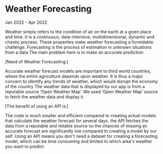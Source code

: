 # Weather Forecasting

Jan 2022 - Apr 2022

Weather simply refers to the condition of air on the earth at a given place and time.
It is a continuous, data-intensive, multidimensional, dynamic and chaotic process.
These properties make weather forecasting a formidable challenge.
Forecasting is the process of estimation in unknown situations from a data
The main problem here is to make an accurate prediction



[Need of Weather Forecasting:]

Accurate weather forecast models are important to third world countries, where the entire agriculture depends upon weather.
It is thus a major concern to identify any trends of weather, which would disrupt the economy of the country
The weather data that is displayed by our app is from a reputable source ‘Open Weather Map’.
We used ‘Open Weather Map’ source to fetch the weather data and display it.

[The benefit of using an API is:]

The code is much smaller and efficient compared to creating actual models that calculate the weather forecast for several days.
the API fetches the data from a reputable and reliable source so the chances of missing an accurate forecast are significantly low compared to creating a model by our self.
Using an API means you don't need a dataset for creating a forecasting model, which can be time consuming and limited to which area's weather you want to predict.
